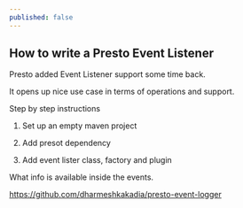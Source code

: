 ```yaml
---
published: false
---
```

## How to write a Presto Event Listener

Presto added Event Listener support some time back.

It opens up nice use case in terms of operations and support. 

Step by step instructions

1. Set up an empty maven project

2. Add presot dependency

3. Add event lister class, factory and plugin



What info is available inside the events.

https://github.com/dharmeshkakadia/presto-event-logger

